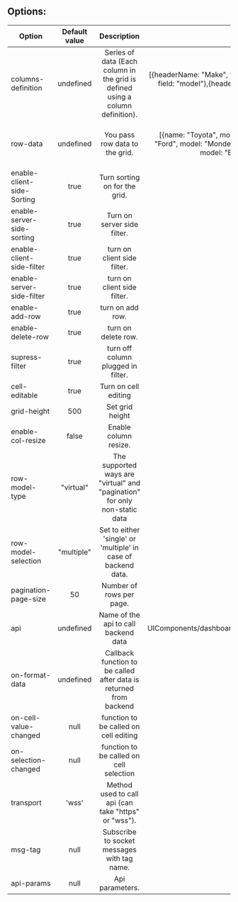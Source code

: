 ## Options:

| Option        | Default value   | Description   | Example  |  Required
| ------------- |:-------------:|:-------------:|:-------------:|:-------------:|
  columns-definition       | undefined  | 	Series of data (Each column in the grid is defined using a column definition). | [{headerName: "Make", field: "name"},{headerName: "Model", field: "model"},{headerName: "Price", field: "price", type: "numeric"}] | YES
  row-data         | undefined     | You pass row data to the grid. | [{name: "Toyota", model: "Celica", price: 35000},{name: "Ford", model: "Mondeo", price: 32000},{name: "Porsche", model: "Boxter", price: 72000}]  | Required if service-api is undefined
  enable-client-side-Sorting     | true	 |Turn sorting on for the grid. | true  | NO
  enable-server-side-sorting  | true | Turn on server side filter. | true  | NO
  enable-client-side-filter     | true	 | turn on client side filter. | true  | NO
  enable-server-side-filter     | true	 | turn on client side filter. | true  | NO
  enable-add-row    | true	 | turn on add row. | true  | NO
  enable-delete-row | true	 | turn on delete row. | false  | NO
  supress-filter | true	 | turn off column plugged in filter. | false  | NO
  cell-editable | true | Turn on cell editing | true  | NO
  grid-height | 500 | Set grid height |  400 | NO
  enable-col-resize       | false    | Enable column resize. |  true | NO
  row-model-type       | "virtual"   | 	The supported ways are "virtual" and "pagination" for only non-static data	| pagination  | NO
  row-model-selection       | "multiple"    | Set to either 'single' or 'multiple' in case of backend data. 	|  signle | NO
  pagination-page-size       | 50    | 	Number of rows per page.	| 10  | NO
  api       | undefined | Name of the api to call backend data |  UIComponents/dashboard/frontend/examples/grid/getCarsInfo | NO
  on-format-data | undefined | Callback function to be called after data is returned from backend |   | NO
  on-cell-value-changed | null | function to be called on cell editing |   | NO
  on-selection-changed | null | function to be called on cell selection |   | NO
  transport |  'wss'     | 	Method used to call api (can take "https" or "wss").	 |   | NO
  msg-tag   | null      | 	Subscribe to socket messages with tag name.		 | grid-live  | NO    
  api-params  | null      | 	Api parameters.  					|   | NO
  